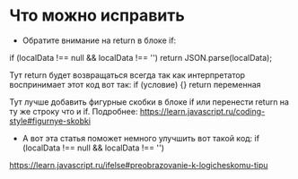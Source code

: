 # Что можно исправить

- Обратите внимание на return в блоке if:

if (localData !== null && localData !== '')
        return JSON.parse(localData);

Тут return будет возвращаться всегда так как интерпретатор воспринимает этот код вот так:
if (условие) {}
return переменная

Тут лучше  добавить фигурные скобки в блоке if или перенести  return на ту же строку что и if. Подробнее:
https://learn.javascript.ru/coding-style#figurnye-skobki

- А вот эта статья поможет немного улучшить вот такой код:
if (localData !== null && localData !== '')

https://learn.javascript.ru/ifelse#preobrazovanie-k-logicheskomu-tipu
